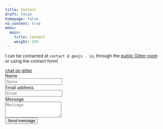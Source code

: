 ```yaml
---
title: Contact
draft: false
homepage: false
no_content: true
menu:
  main:
    title: Contact
    weight: 250
---
```


I can be contacted at `contact @ geojs . io`, through the [public Gitter room](https://gitter.im/jloh/geojs) or using the contact form!

<div class="tags has-addons pt-1">
  <a href="https://gitter.im/jloh/geojs" title="Chat on the GeoJS Gitter room" class="tags has-addons">
    <span class="tag is-dark">chat</span>
    <span class="tag is-primary">on gitter</span>
  </a>
</div>

<form class="pb-2" name="contact" action="/contact/thanks/" data-netlify="true">
  <div class="field">
    <label class="label" for="name">Name</label>
    <div class="control">
      <input type="text" class="input" id="name" placeholder="Name" name="Name" required>
    </div>
  </div>
  <div class="field">
    <label class="label" for="email">Email address</label>
    <div class="control">
      <input type="email" class="input" id="email" placeholder="Email" name="Email" required>
    </div>
  </div>
  <div class="field">
    <label class="label" for="message">Message</label>
    <div class="control">
      <textarea class="textarea" rows="3" name="Message" id="message" placeholder="Message"></textarea>
    </div>
  </div>
  <div class="field">
    <div data-netlify-recaptcha="true"></div>
  </div>
  <div class="field">
    <div class="field-label">
      <!-- Left empty for spacing -->
    </div>
    <div class="field-body">
      <div class="field">
        <div class="control">
          <button class="button is-primary">
            Send message
          </button>
        </div>
      </div>
    </div>
  </div>
</form>
